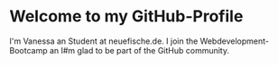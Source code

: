 # Welcome to my GitHub-Profile

I'm Vanessa an Student at neuefische.de. I join the Webdevelopment-Bootcamp an I#m glad to be part of the GitHub community.

